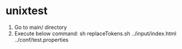 # unixtest

1. Go to main/ directory
2. Execute below command:
	sh replaceTokens.sh ../input/index.html ../conf/test.properties
